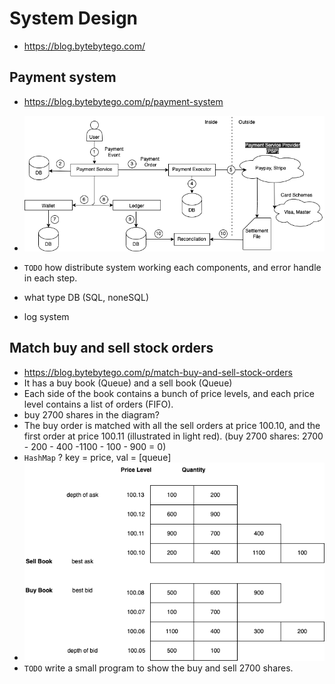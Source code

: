 # System Design

- <https://blog.bytebytego.com/>

## Payment system

- <https://blog.bytebytego.com/p/payment-system>

- ![Payment System](/A-System-Design/Img/payment_system.png)
- `TODO` how distribute system working each components, and error handle in each step.
- what type DB (SQL, noneSQL)
- log system

## Match buy and sell stock orders

- <https://blog.bytebytego.com/p/match-buy-and-sell-stock-orders>
- It has a buy book (Queue) and a sell book (Queue)
- Each side of the book contains a bunch of price levels, and each price level contains a list of orders (FIFO).
- buy 2700 shares in the diagram?
- The buy order is matched with all the sell orders at price 100.10, and the first order at price 100.11 (illustrated in light red). (buy 2700 shares: 2700 - 200 - 400 -1100 - 100 - 900 = 0)
- `HashMap` ? key = price, val = [queue]
- ![Match buy and sell stock orders](/A-System-Design/Img/match-buy-and-sell-stock-orders.png)
- `TODO` write a small program to show the buy and sell 2700 shares.

